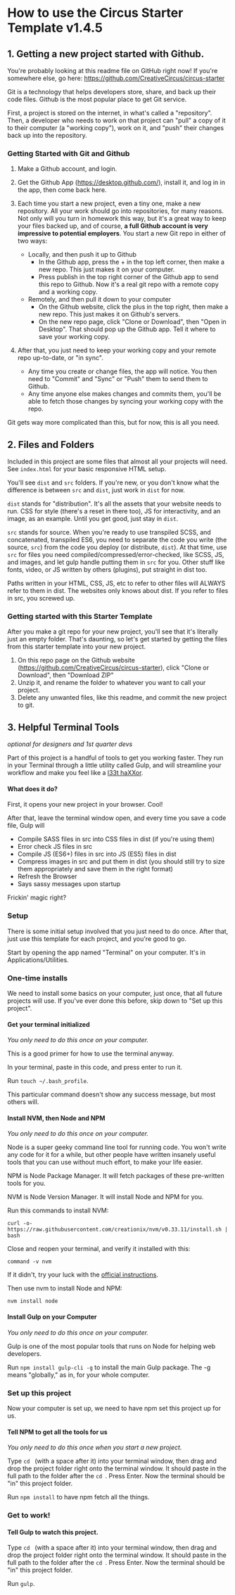 # How to use the Circus Starter Template v1.4.5

## 1. Getting a new project started with Github.
You're probably looking at this readme file on GitHub right now! If you're somewhere else, go here: https://github.com/CreativeCircus/circus-starter

Git is a technology that helps developers store, share, and back up their code files. Github is the most popular place to get Git service.

First, a project is stored on the internet, in what's called a "repository". Then, a developer who needs to work on that project can "pull" a copy of it to their computer (a "working copy"), work on it, and "push" their changes back up into the repository. 

### Getting Started with Git and Github

1. Make a Github account, and login.

2. Get the Github App (https://desktop.github.com/), install it, and log in in the app, then come back here.

3. Each time you start a new project, even a tiny one, make a new repository. All your work should go into repositories, for many reasons. Not only will you turn in homework this way, but it's a great way to keep your files backed up, and of course, **a full Github account is very impressive to potential employers**.
You start a new Git repo in either of two ways:
	- Locally, and then push it up to Github
		- In the Github app, press the + in the top left corner, then make a new repo. This just makes it on your computer. 
		- Press publish in the top right corner of the Github app to send this repo to Github. Now it's a real git repo with a remote copy and a working copy.
	- Remotely, and then pull it down to your computer
		- On the Github website, click the plus in the top right, then make a new repo. This just makes it on Github's servers.
		- On the new repo page, click "Clone or Download", then "Open in Desktop". That should pop up the Github app. Tell it where to save your working copy.

4. After that, you just need to keep your working copy and your remote repo up-to-date, or "in sync".
	- Any time you create or change files, the app will notice. You then need to "Commit" and "Sync" or "Push" them to send them to Github.
	- Any time anyone else makes changes and commits them, you'll be able to fetch those changes by syncing your working copy with the repo.

Git gets way more complicated than this, but for now, this is all you need.


## 2. Files and Folders
Included in this project are some files that almost all your projects will need. See `index.html` for your basic responsive HTML setup.

You'll see `dist` and `src` folders. If you're new, or you don't know what the difference is between `src` and `dist`, just work in `dist` for now.

`dist` stands for "distribution". It's all the assets that your website needs to run. CSS for style (there's a reset in there too), JS for interactivity, and an image, as an example. Until you get good, just stay in `dist`.

`src` stands for source. When you're ready to use transpiled SCSS, and concatenated, transpiled ES6, you need to separate the code you write (the source, `src`) from the code you deploy (or distribute, `dist`). At that time, use `src` for files you need compiled/compressed/error-checked, like SCSS, JS, and images, and let gulp handle putting them in `src` for you. Other stuff like fonts, video, or JS written by others (plugins), put straight in dist too.

Paths written in your HTML, CSS, JS, etc to refer to other files will ALWAYS refer to them in dist. The websites only knows about dist. If you refer to files in src, you screwed up.

###  Getting started with this Starter Template

After you make a git repo for your new project, you'll see that it's literally just an empty folder. That's daunting, so let's get started by getting the files from this starter template into your new project.

1. On this repo page on the Github website (https://github.com/CreativeCircus/circus-starter), click "Clone or Download", then "Download ZIP"
2. Unzip it, and rename the folder to whatever you want to call your project.
3. Delete any unwanted files, like this readme, and commit the new project to git.

## 3. Helpful Terminal Tools 
*optional for designers and 1st quarter devs*

Part of this project is a handful of tools to get you working faster. They run in your Terminal through a little utility called Gulp, and will streamline your workflow and make you feel like a [l33t haXXor](https://en.wikipedia.org/wiki/Leet).

#### What does it do?
First, it opens your new project in your browser. Cool!

After that, leave the terminal window open, and every time you save a code file, Gulp will
- Compile SASS files in src into CSS files in dist (if you're using them)
- Error check JS files in src
- Compile JS (ES6+) files in src into JS (ES5) files in dist
- Compress images in src and put them in dist (you should still try to size them appropriately and save them in the right format)
- Refresh the Browser
- Says sassy messages upon startup

Frickin' magic right?

### Setup

There is some initial setup involved that you just need to do once. After that, just use this template for each project, and you're good to go.

Start by opening the app named "Terminal" on your computer. It's in Applications/Utilities.

### One-time installs

We need to install some basics on your computer, just once, that all future projects will use. If you've ever done this before, skip down to "Set up this project".

#### Get your terminal initialized
*You only need to do this once on your computer.*

This is a good primer for how to use the terminal anyway.

In your terminal, paste in this code, and press enter to run it.

Run `touch ~/.bash_profile`.

This particular command doesn't show any success message, but most others will.

#### Install NVM, then Node and NPM
*You only need to do this once on your computer.*

Node is a super geeky command line tool for running code. You won't write any code for it for a while, but other people have written insanely useful tools that you can use without much effort, to make your life easier.

NPM is Node Package Manager. It will fetch packages of these pre-written tools for you.

NVM is Node Version Manager. It will install Node and NPM for you.

Run this commands to install NVM:

`curl -o- https://raw.githubusercontent.com/creationix/nvm/v0.33.11/install.sh | bash`

Close and reopen your terminal, and verify it installed with this:

`command -v nvm`

If it didn't, try your luck with the [official instructions](https://github.com/creationix/nvm#installation).

Then use nvm to install Node and NPM:

`nvm install node`

#### Install Gulp on your Computer
*You only need to do this once on your computer.*

Gulp is one of the most popular tools that runs on Node for helping web developers.

Run `npm install gulp-cli -g` to install the main Gulp package. The -g means "globally," as in, for your whole computer.

### Set up this project

Now your computer is set up, we need to have npm set this project up for us.

#### Tell NPM to get all the tools for us
*You only need to do this once when you start a new project.*

Type `cd ` (with a space after it) into your terminal window, then drag and drop the project folder right onto the terminal window. It should paste in the full path to the folder after the `cd `. Press Enter. Now the terminal should be "in" this project folder.

Run `npm install` to have npm fetch all the things.

### Get to work!

#### Tell Gulp to watch this project.
Type `cd ` (with a space after it) into your terminal window, then drag and drop the project folder right onto the terminal window. It should paste in the full path to the folder after the `cd `. Press Enter. Now the terminal should be "in" this project folder.

Run `gulp`.

